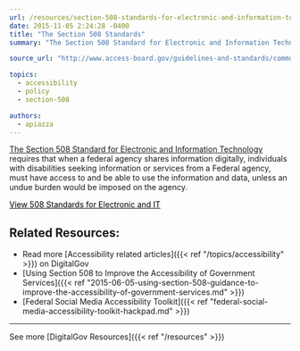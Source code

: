 ```yaml
---
url: /resources/section-508-standards-for-electronic-and-information-technology-2/
date: 2015-11-05 2:24:28 -0400
title: "The Section 508 Standards"
summary: "The Section 508 Standard for Electronic and Information Technology requires that when a federal agency shares information digitally, individuals with disabilities seeking information or services from a federal agency, must have access to and be able to use the information and data, unless an undue burden would be imposed on the agency. View 508 Standards"

source_url: "http://www.access-board.gov/guidelines-and-standards/communications-and-it/about-the-section-508-standards/section-508-standards"

topics:
  - accessibility
  - policy
  - section-508

authors:
  - apiazza
---
```


[The Section 508 Standard for Electronic and Information Technology](http://www.access-board.gov/guidelines-and-standards/communications-and-it/about-the-section-508-standards/section-508-standards) requires that when a federal agency shares information digitally, individuals with disabilities seeking information or services from a Federal agency, must have access to and be able to use the information and data, unless an undue burden would be imposed on the agency.

<a class="button" style="color: #000000" href="http://www.access-board.gov/guidelines-and-standards/communications-and-it/about-the-section-508-standards/section-508-standards">View 508 Standards for Electronic and IT</a>

## Related Resources:

  * Read more [Accessibility related articles]({{< ref "/topics/accessibility" >}}) on DigitalGov
  * [Using Section 508 to Improve the Accessibility of Government Services]({{< ref "2015-06-05-using-section-508-guidance-to-improve-the-accessibility-of-government-services.md" >}})
  * [Federal Social Media Accessibility Toolkit]({{< ref "federal-social-media-accessibility-toolkit-hackpad.md" >}})

* * *

See more [DigitalGov Resources]({{< ref "/resources" >}})
